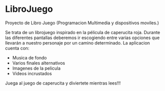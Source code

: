 # LibroJuego
Proyecto de Libro Juego (Programacion Multimedia y dispositivos moviles.)

Se trata de un librojuego inspirado en la pélicula de caperucita roja.
Durante las diferentes pantallas deberemos ir escogiendo entre varias opciones que llevarán a nuestro personaje por un camino determinado.
La aplicacion cuenta con:
- Musica de fondo
- Varios finales alternativos
- Imagenes de la pelicula
- Videos incrustados

Juega al juego de caperucita y diviertete mientras lees!!!

